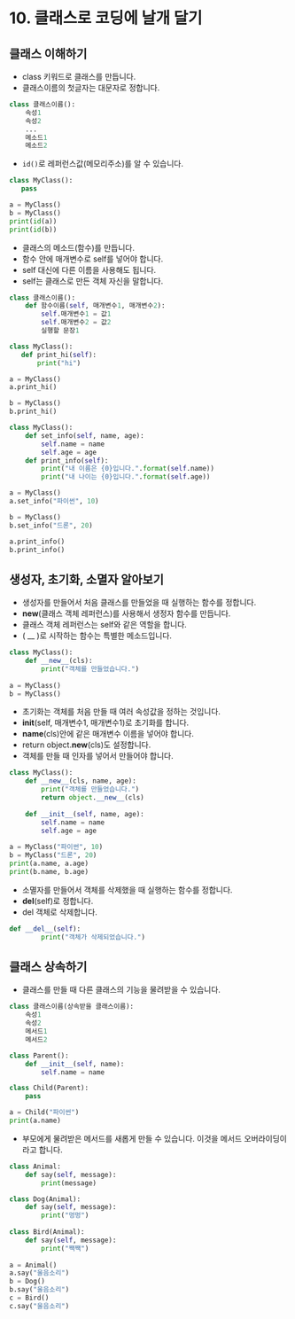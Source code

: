 # 10. 클래스로 코딩에 날개 달기
## 클래스 이해하기
* class 키워드로 클래스를 만듭니다.
* 클래스이름의 첫글자는 대문자로 정합니다.
```python
class 클래스이름():
    속성1
    속성2
    ...
    메소드1
    메소드2
```

* ```id()```로 레퍼런스값(메모리주소)를 알 수 있습니다.
```python
class MyClass():
   pass

a = MyClass()
b = MyClass()
print(id(a))
print(id(b))
```

* 클래스의 메소드(함수)를 만듭니다.
* 함수 안에 매개변수로 self를 넣어야 합니다.
* self 대신에 다른 이름을 사용해도 됩니다.
* self는 클래스로 만든 객체 자신을 말합니다.
```python
class 클래스이름():
    def 함수이름(self, 매개변수1, 매개변수2):
        self.매개변수1 = 값1
        self.매개변수2 = 값2
        실행할 문장1
```

```python
class MyClass():
   def print_hi(self):
       print("hi")

a = MyClass()
a.print_hi()

b = MyClass()
b.print_hi()
```

```python
class MyClass():
    def set_info(self, name, age):
        self.name = name
        self.age = age    
    def print_info(self):
        print("내 이름은 {0}입니다.".format(self.name))
        print("내 나이는 {0}입니다.".format(self.age))

a = MyClass()
a.set_info("파이썬", 10)

b = MyClass()
b.set_info("드론", 20)

a.print_info()
b.print_info()
```

## 생성자, 초기화, 소멸자 알아보기
* 생성자를 만들어서 처음 클래스를 만들었을 때 실행하는 함수를 정합니다.
* __new__(클래스 객체 레퍼런스)를 사용해서 생정자 함수를 만듭니다.
* 클래스 객체 레퍼런스는 self와 같은 역할을 합니다.
* ( __ )로 시작하는 함수는 특별한 메소드입니다. 
```python
class MyClass():
    def __new__(cls):
        print("객체를 만들었습니다.")
   
a = MyClass()
b = MyClass()
```

* 초기화는 객체를 처음 만들 때 여러 속성값을 정하는 것입니다.
* __init__(self, 매개변수1, 매개변수1)로 초기화를 합니다.
* __name__(cls)안에 같은 매개변수 이름을 넣어야 합니다.
* return object.__new__(cls)도 설정합니다.
* 객체를 만들 때 인자를 넣어서 만들어야 합니다.
```python
class MyClass():
    def __new__(cls, name, age):
        print("객체를 만들었습니다.")
        return object.__new__(cls)
    
    def __init__(self, name, age):
        self.name = name
        self.age = age
   
a = MyClass("파이썬", 10)
b = MyClass("드론", 20)
print(a.name, a.age)
print(b.name, b.age)
```
* 소멸자를 만들어서 객체를 삭제했을 때 실행하는 함수를 정합니다.
* __del__(self)로 정합니다.
* del 객체로 삭제합니다.
```python
def __del__(self):
        print("객체가 삭제되었습니다.")
```

## 클래스 상속하기
* 클래스를 만들 때 다른 클래스의 기능을 물려받을 수 있습니다.
```python
class 클래스이름(상속받을 클래스이름):
    속성1
    속성2
    메서드1
    메서드2
```

```python
class Parent():
    def __init__(self, name):
        self.name = name

class Child(Parent):
    pass

a = Child("파이썬")
print(a.name)
```

* 부모에게 물려받은 메서드를 새롭게 만들 수 있습니다. 이것을 메서드 오버라이딩이라고 합니다.
```python
class Animal:
    def say(self, message):
        print(message)

class Dog(Animal):
    def say(self, message):
        print("멍멍")
        
class Bird(Animal):
    def say(self, message):
        print("짹짹")
        
a = Animal()
a.say("울음소리")
b = Dog()
b.say("울음소리")
c = Bird()
c.say("울음소리")
```
